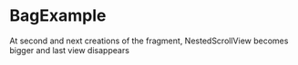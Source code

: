 # BagExample

At second and next creations of the fragment, NestedScrollView becomes bigger and last view disappears
